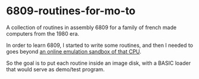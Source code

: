 # 6809-routines-for-mo-to

A collection of routines in assembly 6809 for a family of french made computers from the 1980 era.

In order to learn 6809, I started to write some routines, and then I needed to goes beyond [an online emulation sandbox of that CPU](https://6809.uk).

So the goal is to put each routine inside an image disk, with a BASIC loader that would serve as demo/test program.
